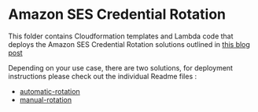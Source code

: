 # Amazon SES Credential Rotation

This folder contains Cloudformation templates and Lambda code that deploys the Amazon SES Credential Rotation solutions outlined in [this blog post](https://aws.amazon.com/blogs)

Depending on your use case, there are two solutions, for deployment instructions please check out the individual Readme files :

* [automatic-rotation](automatic-rotation/README.md)
* [manual-rotation](manual-rotation/README.md)

